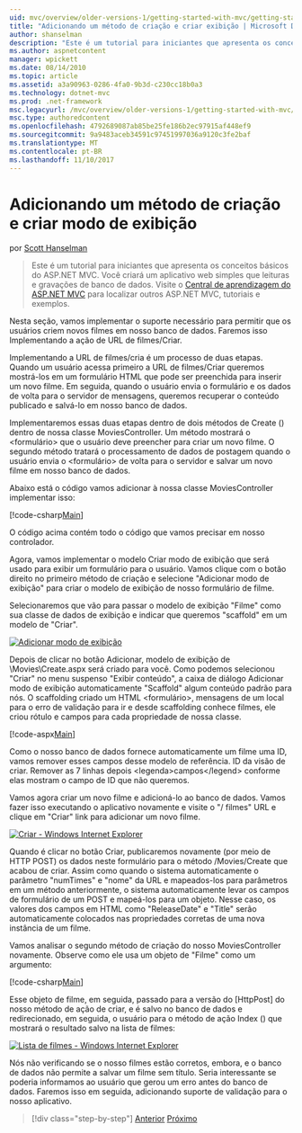 ```yaml
---
uid: mvc/overview/older-versions-1/getting-started-with-mvc/getting-started-with-mvc-part6
title: "Adicionando um método de criação e criar exibição | Microsoft Docs"
author: shanselman
description: "Este é um tutorial para iniciantes que apresenta os conceitos básicos do ASP.NET MVC. Você criará um aplicativo web simples que leituras e gravações de banco de dados."
ms.author: aspnetcontent
manager: wpickett
ms.date: 08/14/2010
ms.topic: article
ms.assetid: a3a90963-0286-4fa0-9b3d-c230cc18b0a3
ms.technology: dotnet-mvc
ms.prod: .net-framework
msc.legacyurl: /mvc/overview/older-versions-1/getting-started-with-mvc/getting-started-with-mvc-part6
msc.type: authoredcontent
ms.openlocfilehash: 4792689087ab85be25fe186b2ec97915af448ef9
ms.sourcegitcommit: 9a9483aceb34591c97451997036a9120c3fe2baf
ms.translationtype: MT
ms.contentlocale: pt-BR
ms.lasthandoff: 11/10/2017
---
```

<a name="adding-a-create-method-and-create-view"></a>Adicionando um método de criação e criar modo de exibição
====================
por [Scott Hanselman](https://github.com/shanselman)

> Este é um tutorial para iniciantes que apresenta os conceitos básicos do ASP.NET MVC. Você criará um aplicativo web simples que leituras e gravações de banco de dados. Visite o [Central de aprendizagem do ASP.NET MVC](../../../index.md) para localizar outros ASP.NET MVC, tutoriais e exemplos.


Nesta seção, vamos implementar o suporte necessário para permitir que os usuários criem novos filmes em nosso banco de dados. Faremos isso Implementando a ação de URL de filmes/Criar.

Implementando a URL de filmes/cria é um processo de duas etapas. Quando um usuário acessa primeiro a URL de filmes/Criar queremos mostrá-los em um formulário HTML que pode ser preenchida para inserir um novo filme. Em seguida, quando o usuário envia o formulário e os dados de volta para o servidor de mensagens, queremos recuperar o conteúdo publicado e salvá-lo em nosso banco de dados.

Implementaremos essas duas etapas dentro de dois métodos de Create () dentro de nossa classe MoviesController. Um método mostrará o &lt;formulário&gt; que o usuário deve preencher para criar um novo filme. O segundo método tratará o processamento de dados de postagem quando o usuário envia o &lt;formulário&gt; de volta para o servidor e salvar um novo filme em nosso banco de dados.

Abaixo está o código vamos adicionar à nossa classe MoviesController implementar isso:

[!code-csharp[Main](getting-started-with-mvc-part6/samples/sample1.cs)]

O código acima contém todo o código que vamos precisar em nosso controlador.

Agora, vamos implementar o modelo Criar modo de exibição que será usado para exibir um formulário para o usuário. Vamos clique com o botão direito no primeiro método de criação e selecione "Adicionar modo de exibição" para criar o modelo de exibição de nosso formulário de filme.

Selecionaremos que vão para passar o modelo de exibição "Filme" como sua classe de dados de exibição e indicar que queremos "scaffold" em um modelo de "Criar".

[![Adicionar modo de exibição](getting-started-with-mvc-part6/_static/image2.png)](getting-started-with-mvc-part6/_static/image1.png)

Depois de clicar no botão Adicionar, modelo de exibição de \Movies\Create.aspx será criado para você. Como podemos selecionou "Criar" no menu suspenso "Exibir conteúdo", a caixa de diálogo Adicionar modo de exibição automaticamente "Scaffold" algum conteúdo padrão para nós. O scaffolding criado um HTML &lt;formulário&gt;, mensagens de um local para o erro de validação para ir e desde scaffolding conhece filmes, ele criou rótulo e campos para cada propriedade de nossa classe.

[!code-aspx[Main](getting-started-with-mvc-part6/samples/sample2.aspx)]

Como o nosso banco de dados fornece automaticamente um filme uma ID, vamos remover esses campos desse modelo de referência. ID da visão de criar. Remover as 7 linhas depois &lt;legenda&gt;campos&lt;/legend&gt; conforme elas mostram o campo de ID que não queremos.

Vamos agora criar um novo filme e adicioná-lo ao banco de dados. Vamos fazer isso executando o aplicativo novamente e visite o "/ filmes" URL e clique em "Criar" link para adicionar um novo filme.

[![Criar - Windows Internet Explorer](getting-started-with-mvc-part6/_static/image4.png)](getting-started-with-mvc-part6/_static/image3.png)

Quando é clicar no botão Criar, publicaremos novamente (por meio de HTTP POST) os dados neste formulário para o método /Movies/Create que acabou de criar. Assim como quando o sistema automaticamente o parâmetro "numTimes" e "nome" da URL e mapeados-los para parâmetros em um método anteriormente, o sistema automaticamente levar os campos de formulário de um POST e mapeá-los para um objeto. Nesse caso, os valores dos campos em HTML como "ReleaseDate" e "Title" serão automaticamente colocados nas propriedades corretas de uma nova instância de um filme.

Vamos analisar o segundo método de criação do nosso MoviesController novamente. Observe como ele usa um objeto de "Filme" como um argumento:

[!code-csharp[Main](getting-started-with-mvc-part6/samples/sample3.cs)]

Esse objeto de filme, em seguida, passado para a versão do [HttpPost] do nosso método de ação de criar, e é salvo no banco de dados e redirecionado, em seguida, o usuário para o método de ação Index () que mostrará o resultado salvo na lista de filmes:

[![Lista de filmes - Windows Internet Explorer](getting-started-with-mvc-part6/_static/image6.png)](getting-started-with-mvc-part6/_static/image5.png)

Nós não verificando se o nosso filmes estão corretos, embora, e o banco de dados não permite a salvar um filme sem título. Seria interessante se poderia informamos ao usuário que gerou um erro antes do banco de dados. Faremos isso em seguida, adicionando suporte de validação para o nosso aplicativo.

>[!div class="step-by-step"]
[Anterior](getting-started-with-mvc-part5.md)
[Próximo](getting-started-with-mvc-part7.md)
